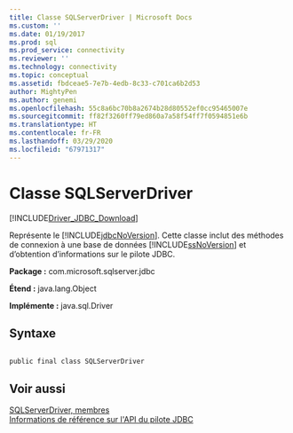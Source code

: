 ```yaml
---
title: Classe SQLServerDriver | Microsoft Docs
ms.custom: ''
ms.date: 01/19/2017
ms.prod: sql
ms.prod_service: connectivity
ms.reviewer: ''
ms.technology: connectivity
ms.topic: conceptual
ms.assetid: fbdceae5-7e7b-4edb-8c33-c701ca6b2d53
author: MightyPen
ms.author: genemi
ms.openlocfilehash: 55c8a6bc70b8a2674b28d80552ef0cc95465007e
ms.sourcegitcommit: ff82f3260ff79ed860a7a58f54ff7f0594851e6b
ms.translationtype: HT
ms.contentlocale: fr-FR
ms.lasthandoff: 03/29/2020
ms.locfileid: "67971317"
---
```

# <a name="sqlserverdriver-class"></a>Classe SQLServerDriver
[!INCLUDE[Driver_JDBC_Download](../../../includes/driver_jdbc_download.md)]

  Représente le [!INCLUDE[jdbcNoVersion](../../../includes/jdbcnoversion_md.md)]. Cette classe inclut des méthodes de connexion à une base de données [!INCLUDE[ssNoVersion](../../../includes/ssnoversion-md.md)] et d’obtention d’informations sur le pilote JDBC.  
  
 **Package :** com.microsoft.sqlserver.jdbc  
  
 **Étend :** java.lang.Object  
  
 **Implémente :** java.sql.Driver  
  
## <a name="syntax"></a>Syntaxe  
  
```  
  
public final class SQLServerDriver  
```  
  
## <a name="see-also"></a>Voir aussi  
 [SQLServerDriver, membres](../../../connect/jdbc/reference/sqlserverdriver-members.md)   
 [Informations de référence sur l'API du pilote JDBC](../../../connect/jdbc/reference/jdbc-driver-api-reference.md)  
  
  
